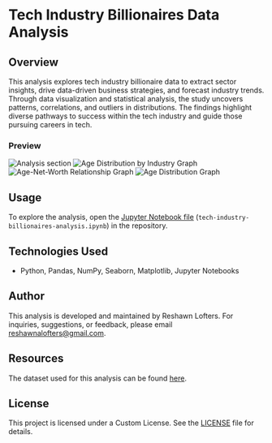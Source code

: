 # Tech Industry Billionaires Data Analysis

## Overview
This analysis explores tech industry billionaire data to extract sector insights, drive data-driven business strategies, and forecast industry trends. Through data visualization and statistical analysis, the study uncovers patterns, correlations, and outliers in distributions. The findings highlight diverse pathways to success within the tech industry and guide those pursuing careers in tech.

### Preview
![Analysis section](images/analysis-section.jpg)
![Age Distribution by Industry Graph](images/age-distribution-by-industry-graph.png)
![Age-Net-Worth Relationship Graph](images/age-net-worth-relationship-graph.png)
![Age Distribution Graph](images/age-distribution-graph.png)

## Usage
To explore the analysis, open the [Jupyter Notebook file](https://github.com/reshawnlofters/tech-industry-billionaires-analysis/blob/main/tech-industry-billionaires-analysis.ipynb) (`tech-industry-billionaires-analysis.ipynb`) in the repository.

## Technologies Used
- Python, Pandas, NumPy, Seaborn, Matplotlib, Jupyter Notebooks

## Author
This analysis is developed and maintained by Reshawn Lofters. For inquiries, suggestions, or feedback, please email [reshawnalofters@gmail.com](mailto:reshawnalofters@gmail.com).

## Resources
The dataset used for this analysis can be found [here](https://www.kaggle.com/datasets/nelgiriyewithana/billionaires-statistics-dataset).

## License
This project is licensed under a Custom License. See the [LICENSE](./LICENSE) file for details.
